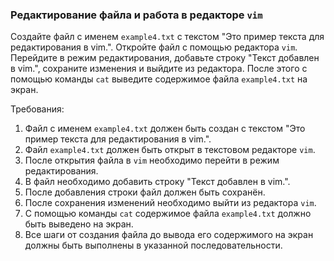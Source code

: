 
### Редактирование файла и работа в редакторе `vim`

Создайте файл с именем `example4.txt` с текстом "Это пример текста для редактирования в vim.". Откройте файл с помощью редактора `vim`. Перейдите в режим редактирования, добавьте строку "Текст добавлен в vim.", сохраните изменения и выйдите из редактора. После этого с помощью команды `cat` выведите содержимое файла `example4.txt` на экран.

Требования:
1. Файл с именем `example4.txt` должен быть создан с текстом "Это пример текста для редактирования в vim.".
2. Файл `example4.txt` должен быть открыт в текстовом редакторе `vim`.
3. После открытия файла в `vim` необходимо перейти в режим редактирования.
4. В файл необходимо добавить строку "Текст добавлен в vim.".
5. После добавления строки файл должен быть сохранён.
6. После сохранения изменений необходимо выйти из редактора `vim`.
7. С помощью команды `cat` содержимое файла `example4.txt` должно быть выведено на экран.
8. Все шаги от создания файла до вывода его содержимого на экран должны быть выполнены в указанной последовательности.